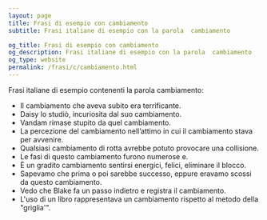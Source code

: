 ```yaml
---
layout: page
title: Frasi di esempio con cambiamento 
subtitle: Frasi italiane di esempio con la parola  cambiamento

og_title: Frasi di esempio con cambiamento 
og_description: Frasi italiane di esempio con la parola  cambiamento
og_type: website
permalink: /frasi/c/cambiamento.html
---
```


Frasi italiane di esempio contenenti la parola cambiamento:


- Il cambiamento che aveva subito era terrificante.
- Daisy lo studiò, incuriosita dal suo cambiamento.
- Vandam rimase stupito da quel cambiamento.
- La percezione del cambiamento nell’attimo in cui il cambiamento stava per avvenire.
- Qualsiasi cambiamento di rotta avrebbe potuto provocare una collisione.
- Le fasi di questo cambiamento furono numerose e.
- È un gradito cambiamento sentirsi energici, felici, eliminare il blocco.
- Sapevamo che prima o poi sarebbe successo, eppure eravamo scossi da questo cambiamento.
- Vedo che Blake fa un passo indietro e registra il cambiamento.
- L'uso di un libro rappresentava un cambiamento rispetto al metodo della "griglia'".
